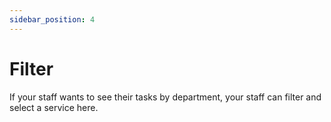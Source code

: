 ```yaml
---
sidebar_position: 4
---
```


# Filter

If your staff wants to see their tasks by department, your staff can filter and select a service here.
